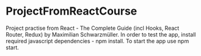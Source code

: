 # ProjectFromReactCourse

Project practise from React - The Complete Guide (incl Hooks, React Router, Redux)  by Maximilian Schwarzmüller.
In order to test the app, install required javascript dependencies - npm install. To start the app use npm start.
